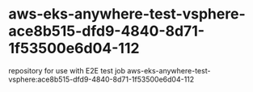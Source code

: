 # aws-eks-anywhere-test-vsphere-ace8b515-dfd9-4840-8d71-1f53500e6d04-112
repository for use with E2E test job aws-eks-anywhere-test-vsphere:ace8b515-dfd9-4840-8d71-1f53500e6d04-112
